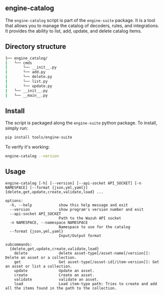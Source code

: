 ## engine-catalog

The `engine-catalog` script is part of the `engine-suite` package. It is a tool that allows you to manage the catalog of decoders, rules, and integrations. It provides the ability to list, add, update, and delete catalog items.

## Directory structure

```bash
├── engine_catalog/
|   └── cmds
|       └── __init__.py
|       └── add.py
|       └── delete.py
|       └── list.py
|       └── update.py
|   └── __init__.py
|   └── __main__.py
```

## Install

The script is packaged along the `engine-suite` python package. To install, simply run:

```bash
pip install tools/engine-suite
```

To verify it's working:

```bash
engine-catalog --version
```

## Usage

```console
engine-catalog [-h] [--version] [--api-socket API_SOCKET] [-n NAMESPACE] [--format {json,yml,yaml}] {delete,get,update,create,validate,load} ...

options:
  -h, --help            show this help message and exit
  --version             show program's version number and exit
  --api-socket API_SOCKET
                        Path to the Wazuh API socket
  -n NAMESPACE, --namespace NAMESPACE
                        Namespace to use for the catalog
  --format {json,yml,yaml}
                        Input/Output format

subcommands:
  {delete,get,update,create,validate,load}
    delete              delete asset-type[/asset-name[/version]]: Delete an asset or a collection.
    get                 Get asset-type[/asset-id[/item-version]]: Get an asset or list a collection.
    update              Update an asset.
    create              Create an asset.
    validate            validate an asset.
    load                Load item-type path: Tries to create and add all the items found in the path to the collection.
```
